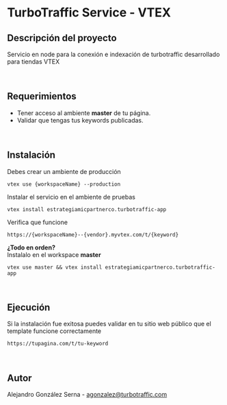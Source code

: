 # TurboTraffic Service - VTEX

## Descripción del proyecto
Servicio en node para la conexión e indexación de turbotraffic desarrollado para tiendas VTEX

<br/>

## Requerimientos
- Tener acceso al ambiente **master** de tu página.
- Validar que tengas tus keywords publicadas.

<br/>

## Instalación
Debes crear un ambiente de producción
```
vtex use {workspaceName} --production
```
Instalar el servicio en el ambiente de pruebas
```
vtex install estrategiamicpartnerco.turbotraffic-app
```
Verifica que funcione
```
https://{workspaceName}--{vendor}.myvtex.com/t/{keyword}
```

**¿Todo en orden?**
<br/>
Instalalo en el workspace **master**
```
vtex use master && vtex install estrategiamicpartnerco.turbotraffic-app
```
<br/>

## Ejecución
Si la instalación fue exitosa puedes validar en tu sitio web público que el template funcione correctamente
```
https://tupagina.com/t/tu-keyword
```
<br/>

## Autor
Alejandro González Serna - agonzalez@turbotraffic.com

